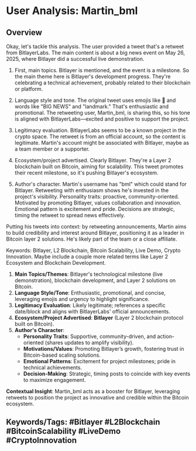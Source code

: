 # User Analysis: Martin_bml

## Overview

<think>
Okay, let's tackle this analysis. The user provided a tweet that's a retweet from BitlayerLabs. The main content is about a big news event on May 26, 2025, where Bitlayer did a successful live demonstration.

1. First, main topics. Bitlayer is mentioned, and the event is a milestone. So the main theme here is Bitlayer's development progress. They're celebrating a technical achievement, probably related to their blockchain or platform.

2. Language style and tone. The original tweet uses emojis like 🚀 and words like "BIG NEWS" and "landmark." That's enthusiastic and promotional. The retweeting user, Martin_bml, is sharing this, so his tone is aligned with BitlayerLabs—excited and positive to support the project.

3. Legitimacy evaluation. BitlayerLabs seems to be a known project in the crypto space. The retweet is from an official account, so the content is legitimate. Martin's account might be associated with Bitlayer, maybe as a team member or a supporter.

4. Ecosystem/project advertised. Clearly Bitlayer. They're a Layer 2 blockchain built on Bitcoin, aiming for scalability. This tweet promotes their recent milestone, so it's pushing Bitlayer's ecosystem.

5. Author's character. Martin's username has "bml" which could stand for Bitlayer. Retweeting with enthusiasm shows he's invested in the project's visibility. Personality traits: proactive, community-oriented. Motivated by promoting Bitlayer, values collaboration and innovation. Emotional pattern is excitement and pride. Decisions are strategic, timing the retweet to spread news effectively.

Putting his tweets into context: by retweeting announcements, Martin aims to build credibility and interest around Bitlayer, positioning it as a leader in Bitcoin layer 2 solutions. He's likely part of the team or a close affiliate.

Keywords: Bitlayer, L2 Blockchain, Bitcoin Scalability, Live Demo, Crypto Innovation. Maybe include a couple more related terms like Layer 2 Ecosystem and Blockchain Development.
</think>

1. **Main Topics/Themes**: Bitlayer's technological milestone (live demonstration), blockchain development, and Layer 2 solutions on Bitcoin.  
2. **Language Style/Tone**: Enthusiastic, promotional, and concise, leveraging emojis and urgency to highlight significance.  
3. **Legitimacy Evaluation**: Likely legitimate; references a specific date/block and aligns with BitlayerLabs' official announcements.  
4. **Ecosystem/Project Advertised**: **Bitlayer** (Layer 2 blockchain protocol built on Bitcoin).  
5. **Author's Character**:  
   - **Personality Traits**: Supportive, community-driven, and action-oriented (shares updates to amplify visibility).  
   - **Motivations/Values**: Promoting Bitlayer’s growth, fostering trust in Bitcoin-based scaling solutions.  
   - **Emotional Patterns**: Excitement for project milestones; pride in technical achievements.  
   - **Decision-Making**: Strategic, timing posts to coincide with key events to maximize engagement.  

**Contextual Insight**: Martin_bml acts as a booster for Bitlayer, leveraging retweets to position the project as innovative and credible within the Bitcoin ecosystem.  

**Keywords/Tags**: #Bitlayer #L2Blockchain #BitcoinScalability #LiveDemo #CryptoInnovation
---
